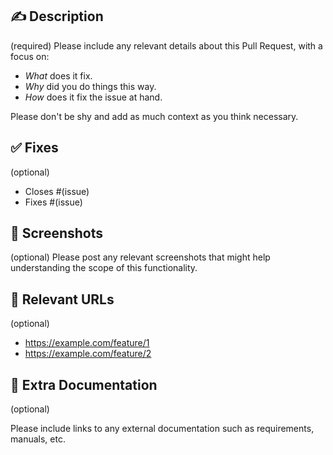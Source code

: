 ## ✍️ Description

(required) Please include any relevant details about this Pull Request, with a focus on:

- _What_ does it fix.
- _Why_ did you do things this way.
- _How_ does it fix the issue at hand.

Please don't be shy and add as much context as you think necessary.

## ✅ Fixes

(optional)

- Closes #(issue)
- Fixes #(issue)

## 📸 Screenshots

(optional) Please post any relevant screenshots that might help understanding the scope of this functionality.

## 🔗 Relevant URLs

(optional)

* https://example.com/feature/1
* https://example.com/feature/2

## 📕 Extra Documentation

(optional)

Please include links to any external documentation such as requirements, manuals, etc.
